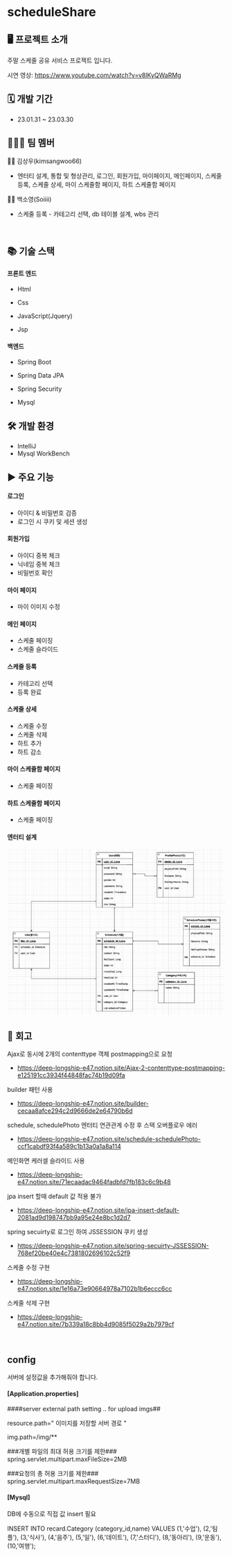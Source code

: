 # scheduleShare

## 🖥 프로젝트 소개
주말 스케줄 공유 서비스 프로젝트 입니다.

시연 영상: https://www.youtube.com/watch?v=v8lKyQWaRMg
<br/>

## 🗓 개발 기간
* 23.01.31 ~ 23.03.30

## 🧑‍🤝‍🧑 팀 멤버
 🧑‍💻 김상우(kimsangwoo66)
+ 엔터티 설계, 통합 및 형상관리, 로그인, 회원가입, 마이페이지, 메인페이지, 스케줄등록, 스케줄 상세, 마이 스케줄함 페이지, 하트 스케줄함 페이지


 👩‍💻 백소영(Soiiii)
+ 스케줄 등록 - 카테고리 선택, db 테이블 설계, wbs 관리 
<br/>

## 📚 기술 스택

#### 프론트 엔드
+ Html

+ Css

+ JavaScript(Jquery)

+ Jsp


#### 백엔드
+ Spring Boot

+ Spring Data JPA

+ Spring Security

+ Mysql 

## 🛠 개발 환경

+ IntelliJ
+ Mysql WorkBench

## ▶ 주요 기능

#### 로그인
- 아이디 & 비밀번호 검증
- 로그인 시 쿠키 및 세션 생성

#### 회원가입
- 아이디 중복 체크
- 닉네임 중복 체크
- 비밀번호 확인

#### 마이 페이지
- 마이 이미지 수정

#### 메인 페이지
- 스케줄 페이징
- 스케줄 슬라이드


#### 스케줄 등록
- 카테고리 선택
- 등록 완료

#### 스케줄 상세
- 스케줄 수정
- 스케줄 삭제
- 하트 추가
- 하트 감소



#### 마이 스케줄함 페이지
- 스케줄 페이징

#### 하트 스케줄함 페이지
- 스케줄 페이징

#### 엔터티 설계
![img_1.png](img_1.png)

## 📝 회고

Ajax로 동시에 2개의 contenttype 객체 postmapping으로 요청
* https://deep-longship-e47.notion.site/Ajax-2-contenttype-postmapping-e125191cc3934f44848fac74b19d09fa

builder 패턴 사용
* https://deep-longship-e47.notion.site/builder-cecaa8afce294c2d9666de2e64790b6d

schedule, schedulePhoto 엔터티 연관관계 수정 후 스택 오버플로우 에러
+ https://deep-longship-e47.notion.site/schedule-schedulePhoto-ccf1cabdf93f4a589c1b13a0a1a8a114

메인화면 케러셀 슬라이드 사용
+ https://deep-longship-e47.notion.site/71ecaadac9464fadbfd7fb183c6c9b48

jpa insert 할때 default 값 적용 불가
+ https://deep-longship-e47.notion.site/jpa-insert-default-2081ad9d198747bb9a95e24e8bc1d2d7

spring secuirty로 로그인 하여 JSSESSION 쿠키 생성
+ https://deep-longship-e47.notion.site/spring-secuirty-JSSESSION-768ef20be40e4c7381802696102c52f9


스케줄 수정 구현
+ https://deep-longship-e47.notion.site/1e16a73e90664978a7102b1b6eccc6cc

스케줄 삭제 구현
+ https://deep-longship-e47.notion.site/7b339a18c8bb4d9085f5029a2b7979cf





<br/>


## config

서버에 설정값을 추가해줘야 합니다.

#### [Application.properties]
####server external path setting .. for upload imgs##

resource.path=" 이미지를 저장할 서버 경로 "

img.path=/img/**

###개별 파일의 최대 허용 크기를 제한###
spring.servlet.multipart.maxFileSize=2MB

###요청의 총 허용 크기를 제한###
spring.servlet.multipart.maxRequestSize=7MB




#### [Mysql]
DB에 수동으로 직접 값 insert 필요

INSERT INTO recard.Category (category_id,name) VALUES
(1,'수업'),
(2,'팀플'),
(3,'식사'),
(4,'음주'),
(5,'일'),
(6,'데이트'),
(7,'스터디'),
(8,'동아리'),
(9,'운동'),
(10,'여행');
